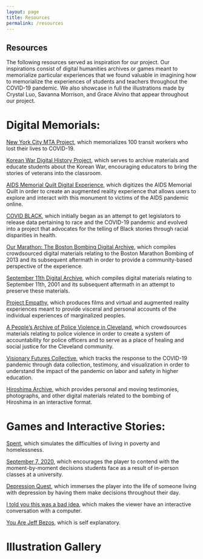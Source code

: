 ```yaml
---
layout: page
title: Resources
permalink: /resources
---
```

## Resources

The following resources served as inspiration for our project. Our inspirations consist of digital humanities archives or games meant to memorialize particular experiences that we found valuable in imagining how to memorialize the experiences of students and teachers throughout the COVID-19 pandemic.  We also showcase in full the illustrations made by Crystal Luo, Savanna Morrison, and Grace Alvino that appear throughout our project.   

# Digital Memorials:

[New York City MTA Project](https://www.6sqft.com/mta-unveils-digital-memorial-honoring-over-100-transit-workers-lost-to-covid-19/), which memorializes 100 transit workers who lost their lives to COVID-19.

[Korean War Digital History Project](http://www.kwdhproject.org/), which serves to archive materials and educate students about the Korean War, encouraging educators to bring the stories of veterans into the classroom.

[AIDS Memorial Quilt Digital Experience](https://labs.utdallas.edu/public-interactives/aids-memorial-quilt-digital-experiences-project-2012/), which digitizes the AIDS Memorial Quilt in order to create an augmented reality experience that allows users to explore and interact with this monument to victims of the AIDS pandemic online.

[COVID BLACK](https://covidblack.org/), which initially began as an attempt to get legislators to release data pertaining to race and the COVID-19 pandemic and evolved into a project that advocates for the telling of Black stories through racial disparities in health.

[Our Marathon: The Boston Bombing Digital Archive](https://marathon.library.northeastern.edu/), which compiles crowdsourced digital materials relating to the Boston Marathon Bombing of 2013 and its subsequent aftermath in order to provide a community-based perspective of the experience.

[September 11th Digital Archive](https://911digitalarchive.org/about), which compiles digital materials relating to September 11th, 2001 and its subsequent aftermath in an attempt to preserve these materials.

[Project Empathy](https://www.projectempathyvr.com/#why-vr), which produces films and virtual and augmented reality experiences meant to provide visceral and personal accounts of the individual experiences of marginalized peoples.

[A People’s Archive of Police Violence in Cleveland](https://www.archivingpoliceviolence.org/), which crowdsources materials relating to police violence in order to create a system of accountability for police officers and to serve as a place of healing and social justice for the Cleveland community.

[Visionary Futures Collective](https://visionary-futures-collective.github.io/covid19/), which tracks the response to the COVID-19 pandemic through data collection, testimony, and visualization in order to understand the impact of the pandemic on labor and safety in higher education.

[Hiroshima Archive](https://hiroshima.archiving.jp/index_en.html), which provides personal and moving testimonies, photographs, and other digital materials related to the bombing of Hiroshima in an interactive format.

 
# Games and Interactive Stories:

[Spent](http://playspent.org/html/), which simulates the difficulties of living in poverty and homelessness.

[September 7, 2020](https://caitkirby.com/downloads/Fall%202020.html), which encourages the player to contend with the moment-by-moment decisions students face as a result of in-person classes at a university.

[Depression Quest](http://www.depressionquest.com/dqfinal.html#2n.1e), which immerses the player into the life of someone living with depression by having them make decisions throughout their day.

[I told you this was a bad idea](https://jessicapadkin.itch.io/i-told-you-this-was-a-bad-idea), which makes the viewer have an interactive conversation with a computer. 

[You Are Jeff Bezos](https://direkris.itch.io/you-are-jeff-bezos), which is self explanatory. 

# Illustration Gallery

<img src="assets/img/resized/apartment_1000x800.png" alt="" class="gallery-right"/>

<img src="assets/img/resized/dormroom_1000x800.png" alt="" class="gallery-left"/>

<img src="assets/img/resized/fac_computer_1000x700.png" alt="" class="gallery-right"/>

<img src="assets/img/resized/grad_computer_1000x680.png" alt="" class="gallery-left"/>

<img src="assets/img/resized/kitchen_1000x800.png" alt="" class="gallery-right"/>

<img src="assets/img/resized/library1_1000x811.png" alt="" class="gallery-left"/>

<img src="assets/img/resized/library2_1000x811.png" alt="" class="gallery-right"/>

<img src="assets/img/resized/mask_1000x667.png" alt="" class="gallery-left"/>

<img src="assets/img/resized/mask2_1000x800.png" alt="" class="gallery-right"/>

<img src="assets/img/resized/newspaper-2_1000x776.png" alt="" class="gallery-left"/>

<img src="assets/img/resized/newspaper1_1000x800.png" alt="" class="gallery-right"/>

<img src="assets/img/resized/office_1000x1196.png" alt="" class="gallery-left"/>

<img src="assets/img/resized/party_1000x744.png" alt="" class="gallery-right"/>

<img src="assets/img/resized/party_outside_1000x744.png" alt="" class="gallery-left"/>

<img src="assets/img/resized/ravenphonecolorized_1000x1329.png" alt="" class="gallery-right"/>

<img src="assets/img/resized/textbook_1000x667.png" alt="" class="gallery-left"/>

<img src="assets/img/resized/tweetcolorized_1000x1379.png" alt="" class="gallery-right"/>

<img src="assets/img/resized/tweetconvocolorized_1000x1514.png" alt="" class="gallery-left"/>





 


